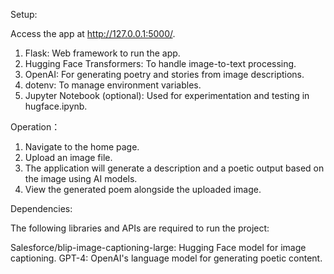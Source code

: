 Setup:

Access the app at http://127.0.0.1:5000/.

1. Flask: Web framework to run the app.
2. Hugging Face Transformers: To handle image-to-text processing.
3. OpenAI: For generating poetry and stories from image descriptions.
4. dotenv: To manage environment variables.
5. Jupyter Notebook (optional): Used for experimentation and testing in hugface.ipynb.



Operation：
1. Navigate to the home page.
2. Upload an image file.
3. The application will generate a description and a poetic output based on the image using AI models.
4. View the generated poem alongside the uploaded image.
   
Dependencies:

The following libraries and APIs are required to run the project:

Salesforce/blip-image-captioning-large: Hugging Face model for image captioning. GPT-4: OpenAI's language model for generating poetic content.
